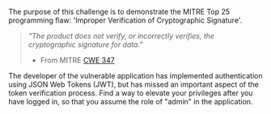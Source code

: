 The purpose of this challenge is to demonstrate the MITRE Top 25 programming flaw: 'Improper Verification of Cryptographic Signature'.

> *"The product does not verify, or incorrectly verifies, the cryptographic signature for data."*
> - From MITRE [CWE 347](https://cwe.mitre.org/data/definitions/347.html) 

The developer of the vulnerable application has implemented authentication using JSON Web Tokens (JWT), but has missed an important aspect of the token verification process. Find a way to elevate your privileges after you have logged in, so that you assume the role of "admin" in the application.